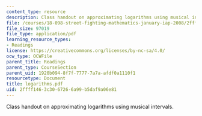 ```yaml
---
content_type: resource
description: Class handout on approximating logarithms using musical intervals.
file: /courses/18-098-street-fighting-mathematics-january-iap-2008/2ffff1463c3067266a99b5daf9a06e81_logarithms.pdf
file_size: 97019
file_type: application/pdf
learning_resource_types:
- Readings
license: https://creativecommons.org/licenses/by-nc-sa/4.0/
ocw_type: OCWFile
parent_title: Readings
parent_type: CourseSection
parent_uid: 1920b094-8f7f-7777-7a7a-afdf0a1110f1
resourcetype: Document
title: logarithms.pdf
uid: 2ffff146-3c30-6726-6a99-b5daf9a06e81
---
```

Class handout on approximating logarithms using musical intervals.